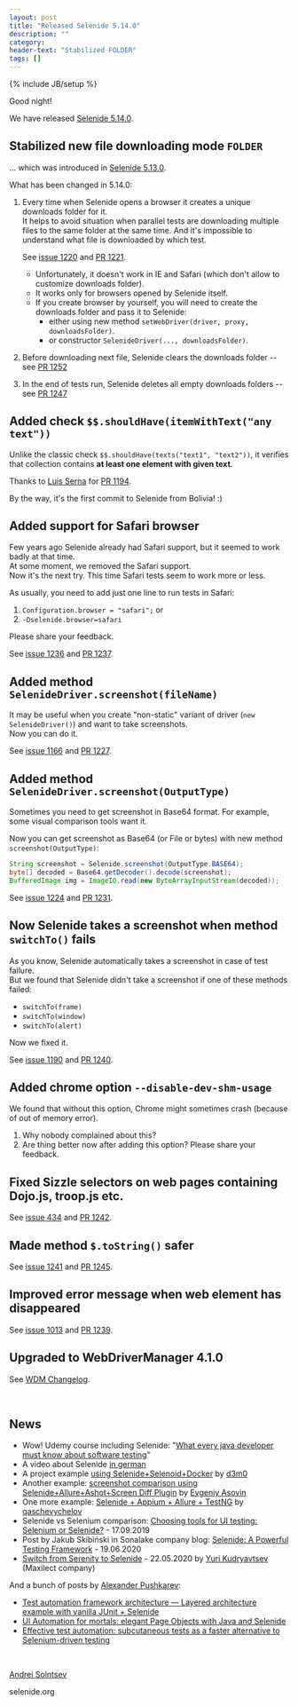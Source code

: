 ```yaml
---
layout: post
title: "Released Selenide 5.14.0"
description: ""
category:
header-text: "Stabilized FOLDER"
tags: []
---
```

{% include JB/setup %}

Good night!

We have released [Selenide 5.14.0](https://github.com/selenide/selenide/milestone/101?closed=1).  
  

## Stabilized new file downloading mode `FOLDER`

... which was introduced in [Selenide 5.13.0](/2020/07/08/selenide-5.13.0/). 

What has been changed in 5.14.0:
1. Every time when Selenide opens a browser it creates a unique downloads folder for it.  
    It helps to avoid situation when parallel tests are downloading multiple files to the same folder at the same time. 
    And it's impossible to understand what file is downloaded by which test.     
      
    See [issue 1220](https://github.com/selenide/selenide/issues/1220) and [PR 1221](https://github.com/selenide/selenide/pull/1221).  
    
      * Unfortunately, it doesn't work in IE and Safari (which don't allow to customize downloads folder).  
      * It works only for browsers opened by Selenide itself. 
      * If you create browser by yourself, you will need to create the downloads folder and pass it to Selenide:
        * either using new method `setWebDriver(driver, proxy, downloadsFolder)`.  
        * or constructor `SelenideDriver(..., downloadsFolder)`.  
2. Before downloading next file, Selenide clears the downloads folder  --  see [PR 1252](https://github.com/selenide/selenide/pull/1252)
3. In the end of tests run, Selenide deletes all empty downloads folders  --  see [PR 1247](https://github.com/selenide/selenide/pull/1247)


## Added check `$$.shouldHave(itemWithText("any text"))`

Unlike the classic check `$$.shouldHave(texts("text1", "text2"))`, it verifies that collection contains **at least one
 element with given text**.     

Thanks to [Luis Serna](https://github.com/LuisOsv) for [PR 1194](https://github.com/selenide/selenide/pull/1194).  

By the way, it's the first commit to Selenide from Bolivia! :)


## Added support for Safari browser

Few years ago Selenide already had Safari support, but it seemed to work badly at that time.  
At some moment, we removed the Safari support.    
Now it's the next try. This time Safari tests seem to work more or less.  

As usually, you need to add just one line to run tests in Safari:
1. `Configuration.browser = "safari";` or
2. `-Dselenide.browser=safari`

Please share your feedback.   

See [issue 1236](https://github.com/selenide/selenide/issues/1236) and [PR 1237](https://github.com/selenide/selenide/pull/1237).


## Added method `SelenideDriver.screenshot(fileName)`

It may be useful when you create "non-static" variant of driver (`new SelenideDriver()`) and want to take screenshots.    
Now you can do it.  

See [issue 1166](https://github.com/selenide/selenide/issues/1166) and [PR 1227](https://github.com/selenide/selenide/pull/1227).


## Added method `SelenideDriver.screenshot(OutputType)`

Sometimes you need to get screenshot in Base64 format. For example, some visual comparison tools want it.  

Now you can get screenshot as Base64 (or File or bytes) with new method `screenshot(OutputType)`:

```java
String screenshot = Selenide.screenshot(OutputType.BASE64);
byte[] decoded = Base64.getDecoder().decode(screenshot);
BufferedImage img = ImageIO.read(new ByteArrayInputStream(decoded));
```

See [issue 1224](https://github.com/selenide/selenide/issues/1224) and [PR 1231](https://github.com/selenide/selenide/pull/1231).


## Now Selenide takes a screenshot when method `switchTo()` fails

As you know, Selenide automatically takes a screenshot in case of test failure.   
But we found that Selenide didn't take a screenshot if one of these methods failed:
* `switchTo(frame)`
* `switchTo(window)`
* `switchTo(alert)`
  
Now we fixed it.    

See [issue 1190](https://github.com/selenide/selenide/issues/1190) and [PR 1240](https://github.com/selenide/selenide/pull/1240).


## Added chrome option `--disable-dev-shm-usage`

We found that without this option, Chrome might sometimes crash (because of out of memory error).  
1. Why nobody complained about this?
2. Are thing better now after adding this option? Please share your feedback.  

## Fixed Sizzle selectors on web pages containing Dojo.js, troop.js etc.

See [issue 434](https://github.com/selenide/selenide/issues/434) and [PR 1242](https://github.com/selenide/selenide/pull/1242).


## Made method `$.toString()` safer

See [issue 1241](https://github.com/selenide/selenide/issues/1241) and [PR 1245](https://github.com/selenide/selenide/pull/1245).


## Improved error message when web element has disappeared

See [issue 1013](https://github.com/selenide/selenide/issues/1013) and [PR 1239](https://github.com/selenide/selenide/pull/1239).


## Upgraded to WebDriverManager 4.1.0

See [WDM Changelog](https://github.com/bonigarcia/webdrivermanager/blob/master/CHANGELOG.md).

<br>

## News

* Wow! Udemy course including Selenide: "[What every java developer must know about software testing](https://www.udemy.com/course/what-a-java-software-developer-must-know-about-testing/)"
* A video about Selenide [in german](https://www.youtube.com/watch?v=WNzTuYFd8oI)
* A project example [using Selenide+Selenoid+Docker](https://github.com/d3m0/automation) by [d3m0](https://github.com/d3m0)
* Another example: [screenshot comparison using Selenide+Allure+Ashot+Screen Diff Plugin](https://github.com/Crushpowerx/JavaMavenSelenideAllureScreenDiffExample) by [Evgeniy Asovin](https://github.com/Crushpowerx/)
* One more example: [Selenide + Appium + Allure + TestNG](https://github.com/qaschevychelov/giphyTest) by [qaschevychelov](https://github.com/qaschevychelov/)
* Selenide vs Selenium comparison: [Choosing tools for UI testing: Selenium or Selenide?](https://www.appliedtech.ru/en/web-tools-for-ui-testing-selenium-or-selenide.html)  -  17.09.2019
* Post by Jakub Skibiński in Sonalake company blog: [Selenide: A Powerful Testing Framework](https://sonalake.com/latest/selenide-a-powerful-testing-framework/)  -  19.06.2020
* [Switch from Serenity to Selenide](https://medium.com/@maxilect_pr/selenide-our-experience-11240f9ce10c) - 22.05.2020 by [Yuri Kudryavtsev](https://medium.com/@maxilect_pr) (Maxilect company)

And a bunch of posts by [Alexander Pushkarev](https://medium.com/@alexspush):
* [Test automation framework architecture — Layered architecture example with vanilla JUnit + Selenide](https://medium.com/@alexspush/test-automation-framework-architecture-part-2-1-layered-architecture-example-62a0011d3329)
* [UI Automation for mortals: elegant Page Objects with Java and Selenide](https://medium.com/@alexspush/ui-automation-for-mortal-elegant-page-objects-with-java-and-selenide-3122b17dc473)
* [Effective test automation: subcutaneous tests as a faster alternative to Selenium-driven testing](https://medium.com/@alexspush/an-alternative-to-ubiquitous-ui-level-checking-subcutaneous-tests-8d29e8883fc2)

<br>

[Andrei Solntsev](http://asolntsev.github.io/)

selenide.org
